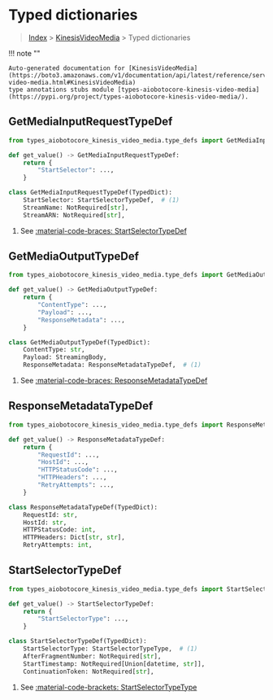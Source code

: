 # Typed dictionaries

> [Index](../README.md) > [KinesisVideoMedia](./README.md) > Typed dictionaries

!!! note ""

    Auto-generated documentation for [KinesisVideoMedia](https://boto3.amazonaws.com/v1/documentation/api/latest/reference/services/kinesis-video-media.html#KinesisVideoMedia)
    type annotations stubs module [types-aiobotocore-kinesis-video-media](https://pypi.org/project/types-aiobotocore-kinesis-video-media/).

## GetMediaInputRequestTypeDef

```python title="Usage Example"
from types_aiobotocore_kinesis_video_media.type_defs import GetMediaInputRequestTypeDef

def get_value() -> GetMediaInputRequestTypeDef:
    return {
        "StartSelector": ...,
    }
```

```python title="Definition"
class GetMediaInputRequestTypeDef(TypedDict):
    StartSelector: StartSelectorTypeDef,  # (1)
    StreamName: NotRequired[str],
    StreamARN: NotRequired[str],
```

1. See [:material-code-braces: StartSelectorTypeDef](./type_defs.md#startselectortypedef) 
## GetMediaOutputTypeDef

```python title="Usage Example"
from types_aiobotocore_kinesis_video_media.type_defs import GetMediaOutputTypeDef

def get_value() -> GetMediaOutputTypeDef:
    return {
        "ContentType": ...,
        "Payload": ...,
        "ResponseMetadata": ...,
    }
```

```python title="Definition"
class GetMediaOutputTypeDef(TypedDict):
    ContentType: str,
    Payload: StreamingBody,
    ResponseMetadata: ResponseMetadataTypeDef,  # (1)
```

1. See [:material-code-braces: ResponseMetadataTypeDef](./type_defs.md#responsemetadatatypedef) 
## ResponseMetadataTypeDef

```python title="Usage Example"
from types_aiobotocore_kinesis_video_media.type_defs import ResponseMetadataTypeDef

def get_value() -> ResponseMetadataTypeDef:
    return {
        "RequestId": ...,
        "HostId": ...,
        "HTTPStatusCode": ...,
        "HTTPHeaders": ...,
        "RetryAttempts": ...,
    }
```

```python title="Definition"
class ResponseMetadataTypeDef(TypedDict):
    RequestId: str,
    HostId: str,
    HTTPStatusCode: int,
    HTTPHeaders: Dict[str, str],
    RetryAttempts: int,
```

## StartSelectorTypeDef

```python title="Usage Example"
from types_aiobotocore_kinesis_video_media.type_defs import StartSelectorTypeDef

def get_value() -> StartSelectorTypeDef:
    return {
        "StartSelectorType": ...,
    }
```

```python title="Definition"
class StartSelectorTypeDef(TypedDict):
    StartSelectorType: StartSelectorTypeType,  # (1)
    AfterFragmentNumber: NotRequired[str],
    StartTimestamp: NotRequired[Union[datetime, str]],
    ContinuationToken: NotRequired[str],
```

1. See [:material-code-brackets: StartSelectorTypeType](./literals.md#startselectortypetype) 
